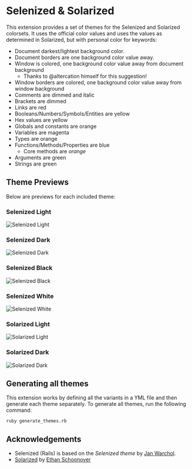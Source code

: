 # Selenized & Solarized

This extension provides a set of themes for the Selenized and Solarized colorsets. It uses the official color values and uses the values as determined in Solarized, but with personal color for keywords:

* Document darkest/lightest background color.
* Document borders are one background color value away.
* Window is colored, one background color value away from document background
  * Thanks to @altercation himself for this suggestion!
* Window borders are colored, one background color value away from window background
* Comments are dimmed and italic
* Brackets are dimmed
* Links are red
* Booleans/Numbers/Symbols/Entities are yellow
* Hex values are yellow
* Globals and constants are orange
* Variables are magenta
* Types are orange
* Functions/Methods/Properties are blue
  * Core methods are *orange*
* Arguments are green
* Strings are green

## Theme Previews

Below are previews for each included theme:

### Selenized Light

![Selenized Light](https://raw.githubusercontent.com/eirvandelden/selenized_rails.novaextension/master/Images/extension/light.png)

### Selenized Dark

![Selenized Dark](https://raw.githubusercontent.com/eirvandelden/selenized_rails.novaextension/master/Images/extension/dark.png)

### Selenized Black

![Selenized Black](https://raw.githubusercontent.com/eirvandelden/selenized_rails.novaextension/master/Images/extension/black.png)

### Selenized White

![Selenized White](https://raw.githubusercontent.com/eirvandelden/selenized_rails.novaextension/master/Images/extension/white.png)

### Solarized Light

![Solarized Light](https://raw.githubusercontent.com/eirvandelden/selenized_rails.novaextension/master/Images/extension/solarized_light.png)

### Solarized Dark

![Solarized Dark](https://raw.githubusercontent.com/eirvandelden/selenized_rails.novaextension/master/Images/extension/solarized_dark.png)

## Generating all themes

This extension works by defining all the variants in a YML file and then generate each theme separately.
To generate all themes, run the following command:

```shell
ruby generate_themes.rb
```

## Acknowledgements

* Selenized (Rails) is based on the _Selenized theme_ by [Jan Warchol](https://github.com/jan-warchol/selenized).
* [Solarized](https://github.com/altercation/solarized) by [Ethan Schoonover](https://ethanschoonover.com)
